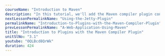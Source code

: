 ```yaml
---
courseName: "Introduction to Maven"
description: "In this tutorial, we'll add the Maven compiler plugin configuration to the pom.xml."
nextLessonPermalinkName: "Using-the-Jetty-Plugin"
permalinkName: "Introduction-to-Plugins-with-the-Maven-Compiler-Plugin"
prevLessonPermalinkName: "A-Web-Application-Using-Maven"
title: "Introduction to Plugins with the Maven Compiler Plugin"
unitSlNo: "3.1"
youtube: "OQLBcd8QrWk"
duration: 424
---
```

